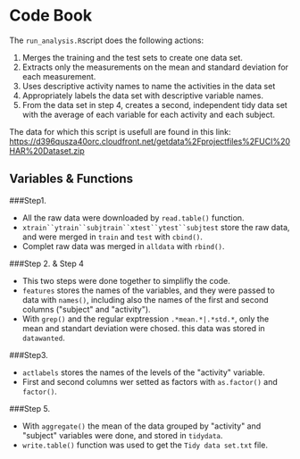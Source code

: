 # Code Book

The `run_analysis.R`script does the following actions:

1. Merges the training and the test sets to create one data set.
2. Extracts only the measurements on the mean and standard deviation for each measurement.
3. Uses descriptive activity names to name the activities in the data set
4. Appropriately labels the data set with descriptive variable names.
5. From the data set in step 4, creates a second, independent tidy data set with the average of each variable for each activity and each subject.

The data for which this script is usefull are found in this link: https://d396qusza40orc.cloudfront.net/getdata%2Fprojectfiles%2FUCI%20HAR%20Dataset.zip

## Variables & Functions

###Step1.
* All the raw data were downloaded by `read.table()` function.
* `xtrain``ytrain``subjtrain``xtest``ytest``subjtest` store the raw data, and were merged in `train` and `test` with `cbind()`.
* Complet raw data was merged in `alldata` with `rbind()`. 

###Step 2. & Step 4
* This two steps were done together to simplifly the code.
* `features` stores the names of the variables, and they were passed to data with `names()`, including also the names of the first and second columns ("subject" and "activity").
* With `grep()` and the regular exptression `.*mean.*|.*std.*`, only the mean and standart deviation were chosed. this data was stored in `datawanted`.

###Step3.
* `actlabels` stores the names of the levels of the "activity" variable.
* First and second columns wer setted as factors with `as.factor()` and `factor()`.

###Step 5. 
* With `aggregate()` the mean of the data grouped by "activity" and "subject" variables were done, and stored in `tidydata`. 
* `write.table()` function was used to get the `Tidy data set.txt` file.
